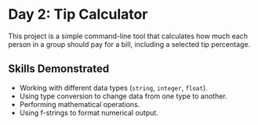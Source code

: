 # Day 2: Tip Calculator

This project is a simple command-line tool that calculates how much each person in a group should pay for a bill, including a selected tip percentage.

## Skills Demonstrated
* Working with different data types (`string`, `integer`, `float`).
* Using type conversion to change data from one type to another.
* Performing mathematical operations.
* Using f-strings to format numerical output.